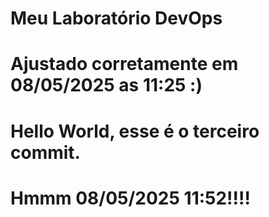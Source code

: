# Meu Laboratório DevOps
# Ajustado corretamente em 08/05/2025 as 11:25 :)
# Hello World, esse é o terceiro commit.
# Hmmm 08/05/2025 11:52!!!!
